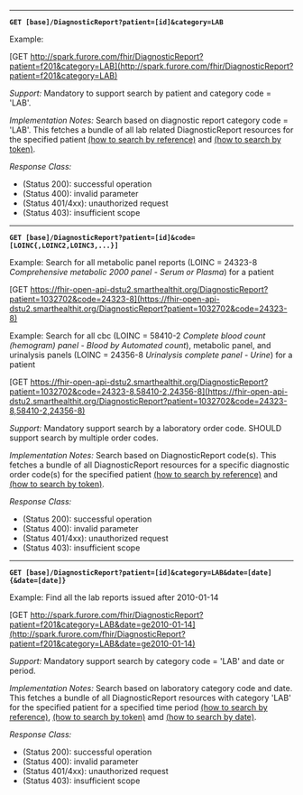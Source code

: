
-----------

**`GET [base]/DiagnosticReport?patient=[id]&category=LAB`**

Example:

[GET http://spark.furore.com/fhir/DiagnosticReport?patient=f201&category=LAB](http://spark.furore.com/fhir/DiagnosticReport?patient=f201&category=LAB)

*Support:* Mandatory to support search by patient and category code = 'LAB'.

*Implementation Notes:* Search based on diagnostic report category code = 'LAB'. This fetches a bundle of all lab related DiagnosticReport resources for the specified patient  [(how to search by reference)] and [(how to search by token)].



*Response Class:*

-   (Status 200): successful operation
-   (Status 400): invalid parameter
-   (Status 401/4xx): unauthorized request
-   (Status 403): insufficient scope

-----------

**`GET [base]/DiagnosticReport?patient=[id]&code=[LOINC{,LOINC2,LOINC3,...}]`**

Example:
Search for all metabolic panel reports (LOINC = 24323-8 *Comprehensive metabolic 2000 panel - Serum or Plasma*) for a patient

[GET https://fhir-open-api-dstu2.smarthealthit.org/DiagnosticReport?patient=1032702&code=24323-8](https://fhir-open-api-dstu2.smarthealthit.org/DiagnosticReport?patient=1032702&code=24323-8)

Example:
Search for all cbc (LOINC = 58410-2 *Complete blood count (hemogram) panel - Blood by Automated count*), metabolic panel, and urinalysis panels (LOINC = 24356-8 *Urinalysis complete panel - Urine*) for a patient

[GET https://fhir-open-api-dstu2.smarthealthit.org/DiagnosticReport?patient=1032702&code=24323-8,58410-2,24356-8](https://fhir-open-api-dstu2.smarthealthit.org/DiagnosticReport?patient=1032702&code=24323-8,58410-2,24356-8)

*Support:* Mandatory support search by a laboratory order code. SHOULD support search by multiple order codes.

*Implementation Notes:* Search based on DiagnosticReport code(s). This fetches a bundle of all DiagnosticReport resources for a specific diagnostic order code(s) for the specified patient  [(how to search by reference)] and [(how to search by token)].

*Response Class:*

-   (Status 200): successful operation
-   (Status 400): invalid parameter
-   (Status 401/4xx): unauthorized request
-   (Status 403): insufficient scope

-----------

**`GET [base]/DiagnosticReport?patient=[id]&category=LAB&date=[date]{&date=[date]}`**

Example:
Find all the lab reports issued after 2010-01-14

[GET http://spark.furore.com/fhir/DiagnosticReport?patient=f201&category=LAB&date=ge2010-01-14](http://spark.furore.com/fhir/DiagnosticReport?patient=f201&category=LAB&date=ge2010-01-14)

*Support:*  Mandatory support search by category code = 'LAB' and date or period.

*Implementation Notes:*  Search based on laboratory category code and date. This fetches a bundle of all DiagnosticReport resources with category 'LAB' for the specified patient for a specified time period   [(how to search by reference)], [(how to search by token)] amd [(how to search by date)].

*Response Class:*

-   (Status 200): successful operation
-   (Status 400): invalid parameter
-   (Status 401/4xx): unauthorized request
-   (Status 403): insufficient scope

  [(how to search by reference)]: http://hl7.org/fhir/DSTU2/search.html#reference
  [(how to search by token)]: http://hl7.org/fhir/DSTU2/search.html#token
  [Composite Search Parameters]: http://hl7.org/fhir/search.html#combining
  [(how to search by date)]: http://hl7.org/fhir/DSTU2/search.html#date
